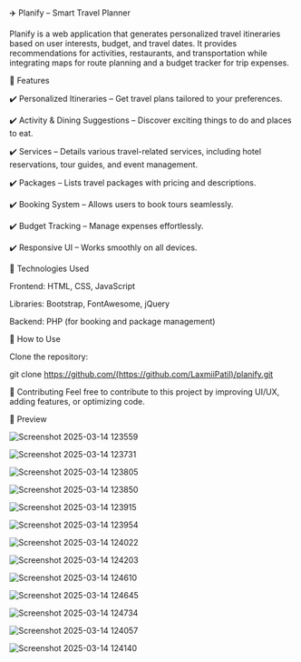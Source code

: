 ✈️ Planify – Smart Travel Planner

Planify is a web application that generates personalized travel itineraries based on user interests, budget, and travel dates. It provides recommendations for activities, restaurants, and transportation while integrating maps for route planning and a budget tracker for trip expenses.

🌟 Features

✔️ Personalized Itineraries – Get travel plans tailored to your preferences.

✔️ Activity & Dining Suggestions – Discover exciting things to do and places to eat.

✔️ Services  – Details various travel-related services, including hotel reservations, tour guides, and event management.

✔️ Packages  – Lists travel packages with pricing and descriptions.

✔️ Booking System – Allows users to book tours seamlessly.

✔️ Budget Tracking – Manage expenses effortlessly.

✔️ Responsive UI – Works smoothly on all devices.


🔧 Technologies Used

Frontend: HTML, CSS, JavaScript

Libraries: Bootstrap, FontAwesome, jQuery

Backend: PHP (for booking and package management)


🚀 How to Use

Clone the repository:

git clone https://github.com/(https://github.com/LaxmiiPatil)/planify.git

🤝 Contributing
Feel free to contribute to this project by improving UI/UX, adding features, or optimizing code.

📸 Preview

![Screenshot 2025-03-14 123559](https://github.com/user-attachments/assets/bcf460c5-0563-4679-98e1-75a36abd54eb)

![Screenshot 2025-03-14 123731](https://github.com/user-attachments/assets/d3c6f316-cf5e-4551-baf9-135cc1ae6a7c)

![Screenshot 2025-03-14 123805](https://github.com/user-attachments/assets/1b03b262-6c26-46f5-bb72-b73283b0c330)

![Screenshot 2025-03-14 123850](https://github.com/user-attachments/assets/1c4755f4-87f2-4ec0-8ca2-f2be04abcaa2)

![Screenshot 2025-03-14 123915](https://github.com/user-attachments/assets/c62456a0-0613-4936-a147-4c992a709d9a)

![Screenshot 2025-03-14 123954](https://github.com/user-attachments/assets/763fbbfc-7796-4a69-b315-867090744c25)

![Screenshot 2025-03-14 124022](https://github.com/user-attachments/assets/6225ffdb-736e-49bb-b27d-a1d3caf5f972)

![Screenshot 2025-03-14 124203](https://github.com/user-attachments/assets/2ff4acf4-b3fd-4f58-9360-708c40219b6a)

![Screenshot 2025-03-14 124610](https://github.com/user-attachments/assets/ae598a8f-3805-4b9e-af42-1e21394b8b8e)

![Screenshot 2025-03-14 124645](https://github.com/user-attachments/assets/ad84e188-9ff7-415e-8d5b-fce1bb1d0696)

![Screenshot 2025-03-14 124734](https://github.com/user-attachments/assets/cd0cdc24-2bac-402f-bc33-6deadf01a652)

![Screenshot 2025-03-14 124057](https://github.com/user-attachments/assets/790f1fbb-632a-4369-96cc-9e3689fbf882)

![Screenshot 2025-03-14 124140](https://github.com/user-attachments/assets/e4b1ab9b-32bd-49bb-9f21-92a2b522108a)















